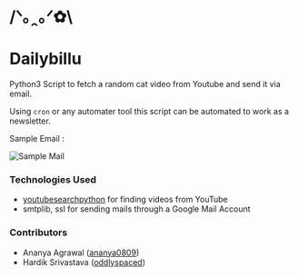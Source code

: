 # /ᐠ｡ꞈ｡ᐟ✿\
# Dailybillu

Python3 Script to fetch a random cat video from Youtube and send it via email.

Using `cron` or any automater tool this script can be automated to work as a newsletter.

Sample Email :

![Sample Mail](https://github.com/oddlyspaced/dailybillu/raw/main/.assets/ss.png)

### Technologies Used
- [youtubesearchpython](https://github.com/alexmercerind/youtube-search-python) for finding videos from YouTube
- smtplib, ssl for sending mails through a Google Mail Account

### Contributors
- Ananya Agrawal ([ananya0809](https://github.com/ananya0809))
- Hardik Srivastava ([oddlyspaced](https://github.com/oddlyspaced))